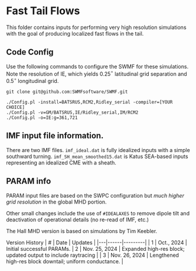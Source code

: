# Fast Tail Flows

This folder contains inputs for performing very high resolution simulations
with the goal of producing localized fast flows in the tail.

## Code Config

Use the following commands to configure the SWMF for these simulations.
Note the resolution of IE, which yields 0.25$^{\circ}$ latitudinal grid
separation and 0.5$^{\circ}$ longitudinal grid.

```
git clone git@github.com:SWMFsoftware/SWMF.git

./Config.pl -install=BATSRUS,RCM2,Ridley_serial -compiler=[YOUR CHOICE]
./Config.pl -v=GM/BATSRUS,IE/Ridley_serial,IM/RCM2
./Config.pl -o=IE:g=361,721
```

## IMF input file information.

There are two IMF files. `imf_ideal.dat` is fully idealized inputs with a
simple southward turning. `imf_SH_mean_smoothed15.dat` is Katus SEA-based
inputs representing an idealized CME with a sheath.

## PARAM info
PARAM input files are based on the SWPC configuration but *much higher grid
resolution* in the global MHD portion.

Other small changes include the use of `#IDEALAXES` to remove dipole tilt and
deactivation of operational details (no re-read of IMF, etc.)

The Hall MHD version is based on simulations by Tim Keebler.

Version History
| # | Date | Updates |
|---|------|---------|
| 1 | Oct., 2024 | Initial successful PARAMs.
| 2 | Nov. 25, 2024 | Expanded high-res block; updated output to include raytracing |
| 3 | Nov. 26, 2024 | Lengthened high-res block downtail; uniform conductance. |